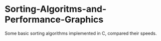 # Sorting-Algoritms-and-Performance-Graphics
Some basic sorting algorithms implemented in C, compared their speeds.
